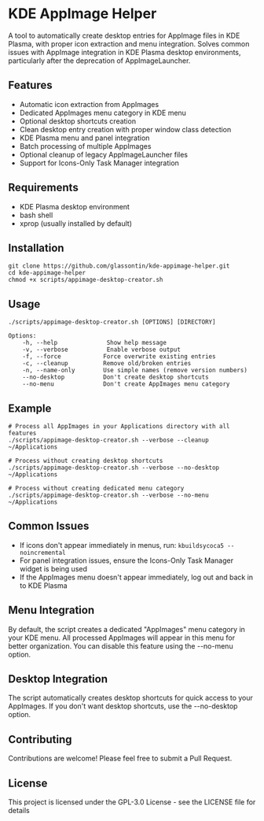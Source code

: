 # KDE AppImage Helper

A tool to automatically create desktop entries for AppImage files in KDE Plasma, with proper icon extraction and menu integration. Solves common issues with AppImage integration in KDE Plasma desktop environments, particularly after the deprecation of AppImageLauncher.

## Features
- Automatic icon extraction from AppImages
- Dedicated AppImages menu category in KDE menu
- Optional desktop shortcuts creation
- Clean desktop entry creation with proper window class detection
- KDE Plasma menu and panel integration
- Batch processing of multiple AppImages
- Optional cleanup of legacy AppImageLauncher files
- Support for Icons-Only Task Manager integration

## Requirements
- KDE Plasma desktop environment
- bash shell
- xprop (usually installed by default)

## Installation
```
git clone https://github.com/glassontin/kde-appimage-helper.git
cd kde-appimage-helper
chmod +x scripts/appimage-desktop-creator.sh
```

## Usage
```
./scripts/appimage-desktop-creator.sh [OPTIONS] [DIRECTORY]

Options:
    -h, --help              Show help message
    -v, --verbose           Enable verbose output
    -f, --force            Force overwrite existing entries
    -c, --cleanup          Remove old/broken entries
    -n, --name-only        Use simple names (remove version numbers)
    --no-desktop           Don't create desktop shortcuts
    --no-menu              Don't create AppImages menu category
```

## Example
```
# Process all AppImages in your Applications directory with all features
./scripts/appimage-desktop-creator.sh --verbose --cleanup ~/Applications

# Process without creating desktop shortcuts
./scripts/appimage-desktop-creator.sh --verbose --no-desktop ~/Applications

# Process without creating dedicated menu category
./scripts/appimage-desktop-creator.sh --verbose --no-menu ~/Applications
```

## Common Issues
- If icons don't appear immediately in menus, run: `kbuildsycoca5 --noincremental`
- For panel integration issues, ensure the Icons-Only Task Manager widget is being used
- If the AppImages menu doesn't appear immediately, log out and back in to KDE Plasma

## Menu Integration
By default, the script creates a dedicated "AppImages" menu category in your KDE menu. All processed AppImages will appear in this menu for better organization. You can disable this feature using the --no-menu option.

## Desktop Integration
The script automatically creates desktop shortcuts for quick access to your AppImages. If you don't want desktop shortcuts, use the --no-desktop option.

## Contributing
Contributions are welcome! Please feel free to submit a Pull Request.

## License
This project is licensed under the GPL-3.0 License - see the LICENSE file for details
